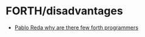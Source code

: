 # FORTH/disadvantages


- [Pablo Reda why are there few forth programmers](https://www.youtube.com/watch?v=b1JVAxQUcsQ)

